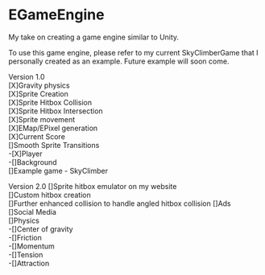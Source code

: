 # EGameEngine
My take on creating a game engine similar to Unity.

To use this game engine, please refer to my current SkyClimberGame that I personally created as an example. Future example will soon come.    

Version 1.0   
[X]Gravity physics   
[X]Sprite Creation  
[X]Sprite Hitbox Collision   
[X]Sprite Hitbox Intersection    
[X]Sprite movement  
[X]EMap/EPixel generation  
[X]Current Score  
[]Smooth Sprite Transitions  
-[X]Player  
-[]Background  
[]Example game - SkyClimber  


Version 2.0 
[]Sprite hitbox emulator on my website  
[]Custom hitbox creation  
[]Further enhanced collision to handle angled hitbox collision 
[]Ads  
[]Social Media  
[]Physics  
-[]Center of gravity  
-[]Friction  
-[]Momentum  
-[]Tension  
-[]Attraction  

